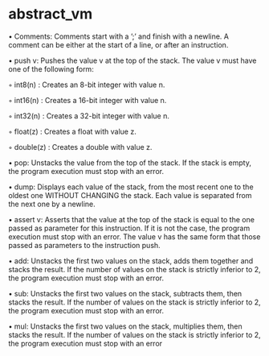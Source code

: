# abstract_vm


• Comments: Comments start with a ’;’ and finish with a newline. A comment can
  be either at the start of a line, or after an instruction.
  
• push v: Pushes the value v at the top of the stack. The value v must have one of
  the following form:
  
◦ int8(n) : Creates an 8-bit integer with value n.

◦ int16(n) : Creates a 16-bit integer with value n.

◦ int32(n) : Creates a 32-bit integer with value n.

◦ float(z) : Creates a float with value z.

◦ double(z) : Creates a double with value z.

• pop: Unstacks the value from the top of the stack. If the stack is empty, the
program execution must stop with an error.

• dump: Displays each value of the stack, from the most recent one to the oldest
one WITHOUT CHANGING the stack. Each value is separated from the next one
by a newline.

• assert v: Asserts that the value at the top of the stack is equal to the one passed
as parameter for this instruction. If it is not the case, the program execution must
stop with an error. The value v has the same form that those passed as parameters
to the instruction push.

• add: Unstacks the first two values on the stack, adds them together and stacks the
result. If the number of values on the stack is strictly inferior to 2, the program
execution must stop with an error.

• sub: Unstacks the first two values on the stack, subtracts them, then stacks the
result. If the number of values on the stack is strictly inferior to 2, the program
execution must stop with an error.

• mul: Unstacks the first two values on the stack, multiplies them, then stacks the
result. If the number of values on the stack is strictly inferior to 2, the program
execution must stop with an error
